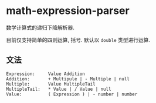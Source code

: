 # math-expression-parser

数学计算式的递归下降解析器.

目前仅支持简单的四则运算, 括号. 默认以 `double` 类型进行运算.

## 文法

```
Expression:     Value Addition
Addition:       + Multipule | - Multiple | null
Multiple:       Value MultipleTail
MultipleTail:   * Value | / Value | null
Value:          ( Expression ) | - number | number
```